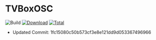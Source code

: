 # TVBoxOSC

![Build](https://shields.io/github/workflow/status/IsayIsee/TVBoxOSC-Build/Test?logo=github&label=Build)
[![Download](https://img.shields.io/github/v/release/IsayIsee/TVBoxOSC-Build?color=orange&logoColor=orange&label=Download&logo=DocuSign)](https://github.com/IsayIsee/TVBoxOSC-Build/releases/latest) 
[![Total](https://shields.io/github/downloads/IsayIsee/TVBoxOSC-Build/total?logo=Bookmeter&label=Counts&logoColor=yellow&color=yellow)](https://github.com/IsayIsee/TVBoxOSC-Build/releases)

+ Updated Commit: 1fc15080c50b573cf3e8e121dd9d053367496966

